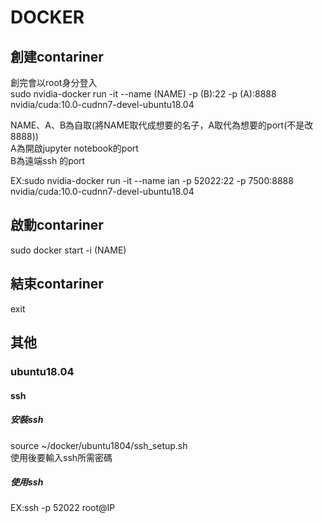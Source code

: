 # DOCKER  
## 創建contariner  
創完會以root身分登入  
sudo nvidia-docker run -it --name (NAME) -p (B):22 -p (A):8888 nvidia/cuda:10.0-cudnn7-devel-ubuntu18.04  
  
NAME、A、B為自取(將NAME取代成想要的名子，A取代為想要的port(不是改8888))  
A為開啟jupyter notebook的port  
B為遠端ssh 的port  
  
EX:sudo nvidia-docker run -it --name ian -p 52022:22 -p 7500:8888 nvidia/cuda:10.0-cudnn7-devel-ubuntu18.04  
  
## 啟動contariner  
sudo docker start -i (NAME)
  
## 結束contariner  
exit  
## 其他  
### ubuntu18.04  
#### ssh
##### 安裝ssh
source ~/docker/ubuntu1804/ssh_setup.sh  
使用後要輸入ssh所需密碼  
##### 使用ssh
EX:ssh -p 52022 root@IP
